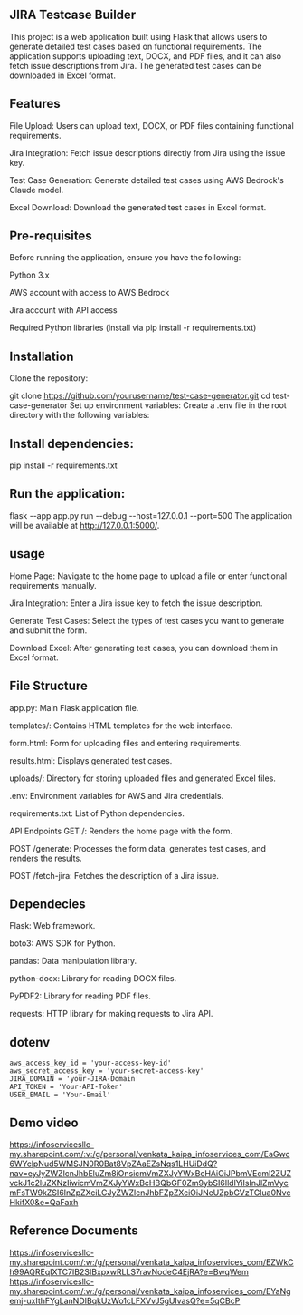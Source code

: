 ## JIRA Testcase Builder
This project is a web application built using Flask that allows users to generate detailed test cases based on functional requirements. The application supports uploading text, DOCX, and PDF files, and it can also fetch issue descriptions from Jira. The generated test cases can be downloaded in Excel format.

## Features
File Upload: Users can upload text, DOCX, or PDF files containing functional requirements.

Jira Integration: Fetch issue descriptions directly from Jira using the issue key.

Test Case Generation: Generate detailed test cases using AWS Bedrock's Claude model.

Excel Download: Download the generated test cases in Excel format.

## Pre-requisites
Before running the application, ensure you have the following:

Python 3.x

AWS account with access to AWS Bedrock

Jira account with API access

Required Python libraries (install via pip install -r requirements.txt)

## Installation
Clone the repository:


git clone https://github.com/yourusername/test-case-generator.git
cd test-case-generator
Set up environment variables:
Create a .env file in the root directory with the following variables:

## Install dependencies:

pip install -r requirements.txt

## Run the application:


flask --app app.py run --debug --host=127.0.0.1 --port=500
The application will be available at http://127.0.0.1:5000/.

## usage
Home Page: Navigate to the home page to upload a file or enter functional requirements manually.

Jira Integration: Enter a Jira issue key to fetch the issue description.

Generate Test Cases: Select the types of test cases you want to generate and submit the form.

Download Excel: After generating test cases, you can download them in Excel format.

## File Structure

app.py: Main Flask application file.

templates/: Contains HTML templates for the web interface.

form.html: Form for uploading files and entering requirements.

results.html: Displays generated test cases.

uploads/: Directory for storing uploaded files and generated Excel files.

.env: Environment variables for AWS and Jira credentials.

requirements.txt: List of Python dependencies.

API Endpoints
GET /: Renders the home page with the form.

POST /generate: Processes the form data, generates test cases, and renders the results.

POST /fetch-jira: Fetches the description of a Jira issue.

## Dependecies
Flask: Web framework.

boto3: AWS SDK for Python.

pandas: Data manipulation library.

python-docx: Library for reading DOCX files.

PyPDF2: Library for reading PDF files.

requests: HTTP library for making requests to Jira API.

## dotenv

```
aws_access_key_id = 'your-access-key-id'  
aws_secret_access_key = 'your-secret-access-key' 
JIRA_DOMAIN = 'your-JIRA-Domain'
API_TOKEN = 'Your-API-Token'
USER_EMAIL = 'Your-Email' 
```

## Demo video

https://infoservicesllc-my.sharepoint.com/:v:/g/personal/venkata_kaipa_infoservices_com/EaGwc6WYclpNud5WMSJN0R0Bat8VpZAaEZsNqs1LHUiDdQ?nav=eyJyZWZlcnJhbEluZm8iOnsicmVmZXJyYWxBcHAiOiJPbmVEcml2ZUZvckJ1c2luZXNzIiwicmVmZXJyYWxBcHBQbGF0Zm9ybSI6IldlYiIsInJlZmVycmFsTW9kZSI6InZpZXciLCJyZWZlcnJhbFZpZXciOiJNeUZpbGVzTGlua0NvcHkifX0&e=QaFaxh

## Reference Documents

https://infoservicesllc-my.sharepoint.com/:w:/g/personal/venkata_kaipa_infoservices_com/EZWkCh99AQREqIXTC7IB2SIBxpxwRLLS7ravNodeC4EjRA?e=BwqWem
https://infoservicesllc-my.sharepoint.com/:w:/g/personal/venkata_kaipa_infoservices_com/EYaNgemj-uxIthFYgLanNDIBqkUzWo1cLFXVvJ5gUlvasQ?e=5qCBcP